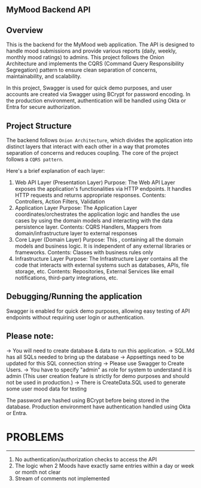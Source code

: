 ## MyMood Backend API

## Overview
This is the backend for the MyMood web application. The API is designed to handle mood submissions and provide various reports (daily, weekly, monthly mood ratings) to admins. This project follows the Onion Architecture and implements the CQRS (Command Query Responsibility Segregation) pattern to ensure clean separation of concerns, maintainability, and scalability.

In this project, Swagger is used for quick demo purposes, and user accounts are created via Swagger using BCrypt for password encoding. In the production environment, authentication will be handled using Okta or Entra for secure authorization.

## Project Structure
The backend follows `Onion Architecture`, which divides the application into distinct layers that interact with each other in a way that promotes separation of concerns and reduces coupling. The core of the project follows a `CQRS pattern`.

Here's a brief explanation of each layer:
1. Web API Layer (Presentation Layer)
Purpose: The Web API Layer exposes the application's functionalities via HTTP endpoints. It handles HTTP requests and returns appropriate responses. 
Contents: Controllers, Action Filters, Validation
2. Application Layer
Purpose: The Application Layer coordinates/orchestrates the application logic and handles the use cases by using the domain models and interacting with the data persistence layer.
Contents: CQRS Handlers, Mappers from domain/infrastructure layer to external responses
3. Core Layer (Domain Layer)
Purpose: This , containing all the domain models and business logic. It is independent of any external libraries or frameworks.
Contents: Classes with business rules only
4. Infrastructure Layer
Purpose: The Infrastructure Layer contains all the code that interacts with external systems such as databases, APIs, file storage, etc.
Contents: Repositories, External Services like email notifications, third-party integrations, etc.

## Debugging/Running the application
Swagger is enabled for quick demo purposes, allowing easy testing of API endpoints without requiring user login or authentication.

Please note:
------------
-> You will need to create database & data to run this application. 
-> SQL.Md has all SQLs needed to bring up the database 
-> Appsettings need to be updated for this SQL connection string
-> Please use Swagger to Create Users. 
-> You have to specify "admin" as role for system to understand it is admin
(This user creation feature is strictly for demo purposes and should not be used in production.)
-> There is CreateData.SQL used to generate some user mood data for testing

The password are hashed using BCrypt before being stored in the database. 
Production environment have authentication handled using Okta or Entra.


# PROBLEMS
-----------
1. No authentication/authorization checks to access the API
2. The logic when 2 Moods have exactly same entries within a day or week or month not clear
3. Stream of comments not implemented 


